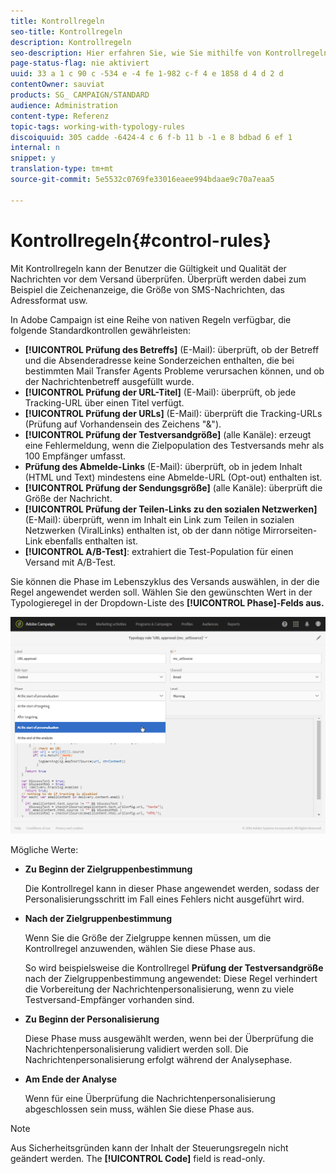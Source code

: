 ```yaml
---
title: Kontrollregeln
seo-title: Kontrollregeln
description: Kontrollregeln
seo-description: Hier erfahren Sie, wie Sie mithilfe von Kontrollregeln die Qualitätsprüfung für Ihre Nachrichten verbessern.
page-status-flag: nie aktiviert
uuid: 33 a 1 c 90 c -534 e -4 fe 1-982 c-f 4 e 1858 d 4 d 2 d
contentOwner: sauviat
products: SG_ CAMPAIGN/STANDARD
audience: Administration
content-type: Referenz
topic-tags: working-with-typology-rules
discoiquuid: 305 cadde -6424-4 c 6 f-b 11 b -1 e 8 bdbad 6 ef 1
internal: n
snippet: y
translation-type: tm+mt
source-git-commit: 5e5532c0769fe33016eaee994bdaae9c70a7eaa5

---
```



# Kontrollregeln{#control-rules}

Mit Kontrollregeln kann der Benutzer die Gültigkeit und Qualität der Nachrichten vor dem Versand überprüfen. Überprüft werden dabei zum Beispiel die Zeichenanzeige, die Größe von SMS-Nachrichten, das Adressformat usw.

In Adobe Campaign ist eine Reihe von nativen Regeln verfügbar, die folgende Standardkontrollen gewährleisten:

* **[!UICONTROL Prüfung des Betreffs]** (E-Mail): überprüft, ob der Betreff und die Absenderadresse keine Sonderzeichen enthalten, die bei bestimmten Mail Transfer Agents Probleme verursachen können, und ob der Nachrichtenbetreff ausgefüllt wurde.
* **[!UICONTROL Prüfung der URL-Titel]** (E-Mail): überprüft, ob jede Tracking-URL über einen Titel verfügt.
* **[!UICONTROL Prüfung der URLs]** (E-Mail): überprüft die Tracking-URLs (Prüfung auf Vorhandensein des Zeichens "&amp;").
* **[!UICONTROL Prüfung der Testversandgröße]** (alle Kanäle): erzeugt eine Fehlermeldung, wenn die Zielpopulation des Testversands mehr als 100 Empfänger umfasst.
* **Prüfung des Abmelde-Links** (E-Mail): überprüft, ob in jedem Inhalt (HTML und Text) mindestens eine Abmelde-URL (Opt-out) enthalten ist.
* **[!UICONTROL Prüfung der Sendungsgröße]** (alle Kanäle): überprüft die Größe der Nachricht.
* **[!UICONTROL Prüfung der Teilen-Links zu den sozialen Netzwerken]** (E-Mail): überprüft, wenn im Inhalt ein Link zum Teilen in sozialen Netzwerken (ViralLinks) enthalten ist, ob der dann nötige Mirrorseiten-Link ebenfalls enthalten ist.
* **[!UICONTROL A/B-Test]**: extrahiert die Test-Population für einen Versand mit A/B-Test.

Sie können die Phase im Lebenszyklus des Versands auswählen, in der die Regel angewendet werden soll. Wählen Sie den gewünschten Wert in der Typologieregel in der Dropdown-Liste des **[!UICONTROL Phase]-Felds aus.**

![](assets/typology_phase.png)

Mögliche Werte:

* **Zu Beginn der Zielgruppenbestimmung**

   Die Kontrollregel kann in dieser Phase angewendet werden, sodass der Personalisierungsschritt im Fall eines Fehlers nicht ausgeführt wird.

* **Nach der Zielgruppenbestimmung**

   Wenn Sie die Größe der Zielgruppe kennen müssen, um die Kontrollregel anzuwenden, wählen Sie diese Phase aus.

   So wird beispielsweise die Kontrollregel **Prüfung der Testversandgröße** nach der Zielgruppenbestimmung angewendet: Diese Regel verhindert die Vorbereitung der Nachrichtenpersonalisierung, wenn zu viele Testversand-Empfänger vorhanden sind.

* **Zu Beginn der Personalisierung**

   Diese Phase muss ausgewählt werden, wenn bei der Überprüfung die Nachrichtenpersonalisierung validiert werden soll. Die Nachrichtenpersonalisierung erfolgt während der Analysephase.

* **Am Ende der Analyse**

   Wenn für eine Überprüfung die Nachrichtenpersonalisierung abgeschlossen sein muss, wählen Sie diese Phase aus.

>[!NOTE]
>
>Aus Sicherheitsgründen kann der Inhalt der Steuerungsregeln nicht geändert werden. The **[!UICONTROL Code]** field is read-only.
